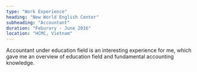 ```yaml
---
type: "Work Experience"
heading: "New World English Center"
subheading: "Accountant"
duration: "Feburary - June 2016"
location: "HCMC, Vietnam"
---
```


<p>
Accountant under education field is an interesting experience for me, which gave me an
overview of education field and fundamental accounting knowledge.
</p>
